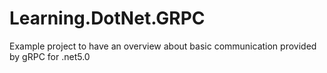 # Learning.DotNet.GRPC

Example project to have an overview about basic communication provided by gRPC for .net5.0
